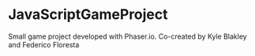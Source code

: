 # JavaScriptGameProject
Small game project developed with Phaser.io. Co-created by Kyle Blakley and Federico Floresta
